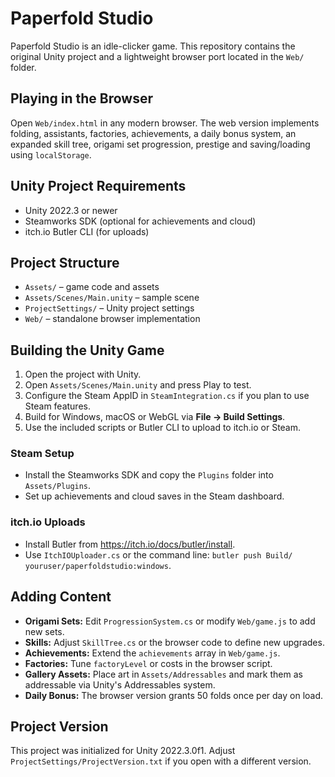 # Paperfold Studio

Paperfold Studio is an idle-clicker game. This repository contains the original Unity project and a lightweight browser port located in the `Web/` folder.

## Playing in the Browser

Open `Web/index.html` in any modern browser. The web version implements folding, assistants, factories, achievements, a daily bonus system, an expanded skill tree, origami set progression, prestige and saving/loading using `localStorage`.

## Unity Project Requirements

- Unity 2022.3 or newer
- Steamworks SDK (optional for achievements and cloud)
- itch.io Butler CLI (for uploads)

## Project Structure

- `Assets/` – game code and assets
- `Assets/Scenes/Main.unity` – sample scene
- `ProjectSettings/` – Unity project settings
- `Web/` – standalone browser implementation

## Building the Unity Game

1. Open the project with Unity.
2. Open `Assets/Scenes/Main.unity` and press Play to test.
3. Configure the Steam AppID in `SteamIntegration.cs` if you plan to use Steam features.
4. Build for Windows, macOS or WebGL via **File → Build Settings**.
5. Use the included scripts or Butler CLI to upload to itch.io or Steam.

### Steam Setup

- Install the Steamworks SDK and copy the `Plugins` folder into `Assets/Plugins`.
- Set up achievements and cloud saves in the Steam dashboard.

### itch.io Uploads

- Install Butler from <https://itch.io/docs/butler/install>.
- Use `ItchIOUploader.cs` or the command line: `butler push Build/ youruser/paperfoldstudio:windows`.

## Adding Content

- **Origami Sets:** Edit `ProgressionSystem.cs` or modify `Web/game.js` to add new sets.
- **Skills:** Adjust `SkillTree.cs` or the browser code to define new upgrades.
- **Achievements:** Extend the `achievements` array in `Web/game.js`.
- **Factories:** Tune `factoryLevel` or costs in the browser script.
- **Gallery Assets:** Place art in `Assets/Addressables` and mark them as addressable via Unity's Addressables system.
- **Daily Bonus:** The browser version grants 50 folds once per day on load.

## Project Version

This project was initialized for Unity 2022.3.0f1. Adjust `ProjectSettings/ProjectVersion.txt` if you open with a different version.

